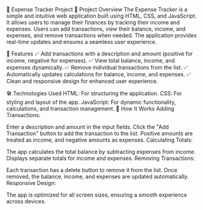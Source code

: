 💸 Expense Tracker Project
📌 Project Overview
The Expense Tracker is a simple and intuitive web application built using HTML, CSS, and JavaScript. It allows users to manage their finances by tracking their income and expenses. Users can add transactions, view their balance, income, and expenses, and remove transactions when needed. The application provides real-time updates and ensures a seamless user experience.

🎯 Features
✅ Add transactions with a description and amount (positive for income, negative for expenses).
✅ View total balance, income, and expenses dynamically.
✅ Remove individual transactions from the list.
✅ Automatically updates calculations for balance, income, and expenses.
✅ Clean and responsive design for enhanced user experience.

🛠 Technologies Used
HTML: For structuring the application.
CSS: For styling and layout of the app.
JavaScript: For dynamic functionality, calculations, and transaction management.
🚀 How It Works
Adding Transactions:

Enter a description and amount in the input fields.
Click the "Add Transaction" button to add the transaction to the list.
Positive amounts are treated as income, and negative amounts as expenses.
Calculating Totals:

The app calculates the total balance by subtracting expenses from income.
Displays separate totals for income and expenses.
Removing Transactions:

Each transaction has a delete button to remove it from the list.
Once removed, the balance, income, and expenses are updated automatically.
Responsive Design:

The app is optimized for all screen sizes, ensuring a smooth experience across devices.
